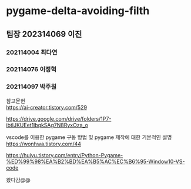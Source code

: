 # pygame-delta-avoiding-filth

## 팀장 202314069 이진

### 202114004 최다연
### 202114076 이정혁
### 202114097 박주원

참고문헌  
https://ai-creator.tistory.com/529

https://drive.google.com/drive/folders/1P7-ibtlJKUEet1lbqkSAg7N8RyxOza_o

vscode를 이용한 pygame 구동 방법 및 pygame 제작에 대한 기본적인 설명  
https://wonhwa.tistory.com/44

https://huiyu.tistory.com/entry/Python-Pygame-%ED%99%98%EA%B2%BD%EA%B5%AC%EC%B6%95-Window10-VS-code

왔다감@@
